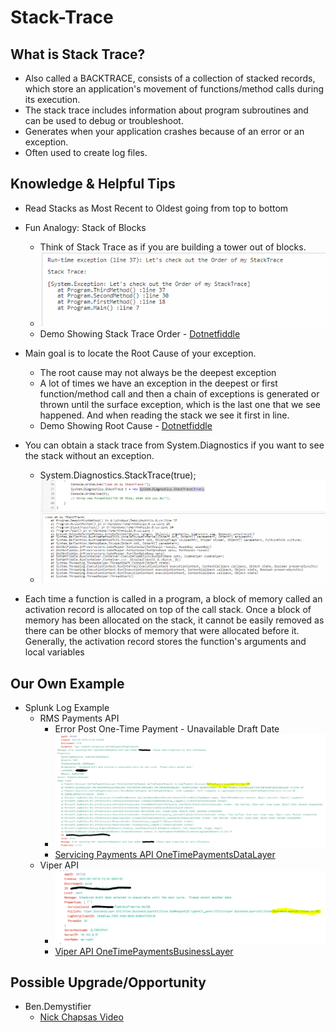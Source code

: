 # Stack-Trace

## What is Stack Trace?
* Also called a BACKTRACE, consists of a collection of stacked records, which store an application's movement of functions/method calls during its execution. 
* The stack trace includes information about program subroutines and can be used to debug or troubleshoot.
* Generates when your application crashes because of an error or an exception.
* Often used to create log files.

## Knowledge & Helpful Tips
* Read Stacks as Most Recent to Oldest going from top to bottom 
* Fun Analogy: Stack of Blocks
  * Think of Stack Trace as if you are building a tower out of blocks.
  * ![](images/StackTrace_Order.PNG)
  * Demo Showing Stack Trace Order - [Dotnetfiddle](https://dotnetfiddle.net/)
* Main goal is to locate the Root Cause of your exception.
  * The root cause may not always be the deepest exception   
  * A lot of times we have an exception in the deepest or first function/method call and then a chain of exceptions is generated or thrown until the surface exception, which is the last one that we see happened. And when reading the stack we see it first in line.
  * Demo Showing Root Cause - [Dotnetfiddle](https://dotnetfiddle.net/)
  
* You can obtain a stack trace from System.Diagnostics if you want to see the stack without an exception. 
   * System.Diagnostics.StackTrace(true);
   * ![](images/System.Diagnostics.StackTrace.PNG)

* Each time a function is called in a program, a block of memory called an activation record is allocated on top of the call stack. Once a block of memory has been allocated on the stack, it cannot be easily removed as there can be other blocks of memory that were allocated before it.  Generally, the activation record stores the function's arguments and local variables

## Our Own Example
* Splunk Log Example 
  * RMS Payments API
    * Error Post One-Time Payment - Unavailable Draft Date
    * ![](images/RMS_PMT_API_Splunk_Unable_to_draft.PNG)
    * [Servicing Payments API OneTimePaymentsDataLayer](https://git.rockfin.com/myql-servicing/servicing-payments-api/blob/master_v2/Payments.DataLayer/OneTimePaymentsDataLayer.cs#L98-L103)
  * Viper API
    * ![](images/Viper_API_Splunk_Unable_to_draft.PNG)
    * [Viper API OneTimePaymentsBusinessLayer](https://git.rockfin.com/Servicing/viper/blob/f5e10a5e6f37cee3f741b942c13f0ab6c061db15/Viper.BusinessLayer/OneTimePaymentBusinessLayer.cs#L351-L354)

## Possible Upgrade/Opportunity
* Ben.Demystifier
  * [Nick Chapsas Video](https://www.youtube.com/watch?v=JcnucGEaxLo&t=1s)

